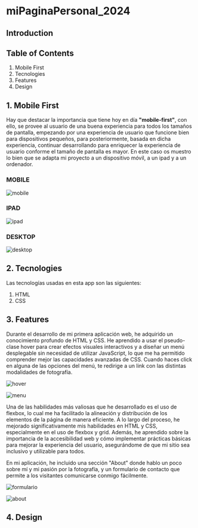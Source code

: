 # miPaginaPersonal_2024



## Introduction


## Table of Contents
1. Mobile First
2. Tecnologies
3. Features
4. Design

## 1. Mobile First

Hay que destacar la importancia que tiene hoy en día **"mobile-first"**, con ello, se provee al usuario de una buena experiencia para todos los tamaños de pantalla, empezando por una experiencia de usuario que funcione bien para dispositivos pequeños, para posteriormente, basada en dicha experiencia, continuar desarrollando para enriquecer la experiencia de usuario conforme el tamaño de pantalla es mayor. En este caso os muestro lo bien que se adapta mi proyecto a un dispositivo móvil, a un ipad y a un ordenador.

### MOBILE

![mobile](https://github.com/Gemagit/miPaginaPersonal_2024/assets/143506667/4bffafdb-9e59-4357-91e8-75a359055177)


### IPAD

![ipad](https://github.com/Gemagit/miPaginaPersonal_2024/assets/143506667/7268574b-0887-4939-a1ab-71ae01ee3293)

### DESKTOP

![desktop](https://github.com/Gemagit/miPaginaPersonal_2024/assets/143506667/c4652739-7ae0-40b6-bfb3-3677f337051a)

## 2. Tecnologies

Las tecnologías usadas en esta app son las siguientes:

1. HTML
2. CSS


## 3. Features

Durante el desarrollo de mi primera aplicación web, he adquirido un conocimiento profundo de HTML y CSS. He aprendido a usar el pseudo-clase hover para crear efectos visuales interactivos y a diseñar un menú desplegable sin necesidad de utilizar JavaScript, lo que me ha permitido comprender mejor las capacidades avanzadas de CSS. Cuando haces click en alguna de las opciones del menú, te redirige a un link con las distintas modalidades de fotografía.

![hover](https://github.com/Gemagit/miPaginaPersonal_2024/assets/143506667/8dd9feca-7b32-406f-8b54-2dd0f917edf8)

![menu](https://github.com/Gemagit/miPaginaPersonal_2024/assets/143506667/e9066d9f-042a-4dfb-bb1b-fa23c177398c)

Una de las habilidades más valiosas que he desarrollado es el uso de flexbox, lo cual me ha facilitado la alineación y distribución de los elementos de la página de manera eficiente. A lo largo del proceso, he mejorado significativamente mis habilidades en HTML y CSS, especialmente en el uso de flexbox y grid. Además, he aprendido sobre la importancia de la accesibilidad web y cómo implementar prácticas básicas para mejorar la experiencia del usuario, asegurándome de que mi sitio sea inclusivo y utilizable para todos.

En mi aplicación, he incluido una sección "About" donde hablo un poco sobre mí y mi pasión por la fotografía, y un formulario de contacto que permite a los visitantes comunicarse conmigo fácilmente.

![formulario](https://github.com/Gemagit/miPaginaPersonal_2024/assets/143506667/6a2ae525-7bd9-4a29-bdac-a8e7c93e2a3b)

![about](https://github.com/Gemagit/miPaginaPersonal_2024/assets/143506667/90784702-a530-4570-b691-8363b5ee8128)


## 4. Design

